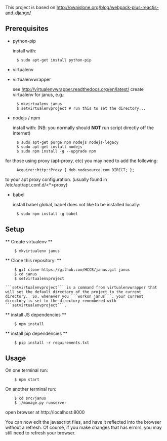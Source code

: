This project is based on http://owaislone.org/blog/webpack-plus-reactjs-and-django/

Prerequisites
-------------

* python-pip

  install with:

```
     $ sudo apt-get install python-pip
```


* virtualenv

* virtualenvwrapper

  see http://virtualenvwrapper.readthedocs.org/en/latest/
  create virtualenv for janus, e.g.:
```
     $ mkvirtualenv janus
     $ setvirtualenvproject # run this to set the directory...
```


* nodejs / npm

  install with:
  (NB: you normally should **NOT** run script directly off the internet)

``` 
     $ sudo apt-get purge npm nodejs nodejs-legacy
     $ sudo apt-get install nodejs
     $ sudo npm install -g --upgrade npm 
```

  for those using proxy (apt-proxy, etc) you may need to add the following:

```
     Acquire::http::Proxy { deb.nodesource.com DIRECT; };
```

  to your apt proxy configuration.  (usually found in /etc/apt/apt.conf.d/<*>proxy)


* babel

  install babel global, babel does not like to be installed locally:

```
     $ sudo npm install -g babel
```

Setup
-----

** Create virtualenv **

```
    $ mkvirtualenv janus
```

** Clone this repository: **

```
    $ git clone https://github.com/HCCB/janus.git janus
    $ cd janus
    $ setvirtualenvproject
```
    ```setvirtualenvproject``` is a command from virtualenvwrapper that will set the default directory of the project to the current directory.  So, whenever you ```workon janus```, your current directory is set to the directory remembered with ```setvirtualenvproject```.


** install JS dependencies **

```
    $ npm install
```

** install pip dependencies **

```
    $ pip install -r requirements.txt

```


Usage
-----

On one terminal run:
```
    $ npm start
```

On another terminal run:
```
    $ cd src/janus
    $ ./manage.py runserver
```

open browser at http://localhost:8000 

You can now edit the javascript files, and have it reflected into the browser without a refresh.  Of course, if you make changes that has errors, you may still need to refresh your browser.


